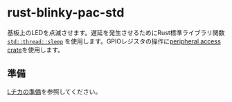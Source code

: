 # rust-blinky-pac-std

基板上のLEDを点滅させます。遅延を発生させるためにRust標準ライブラリ関数 [`std::thread::sleep`][1] を使用します。GPIOレジスタの操作に[peripheral access crate](../common/bcm2711_pac)を使用します。

## 準備

[Lチカの準備](../doc/blinky-prepare.md)を参照してください。

[1]: https://doc.rust-lang.org/1.62.0/std/thread/fn.sleep.html

